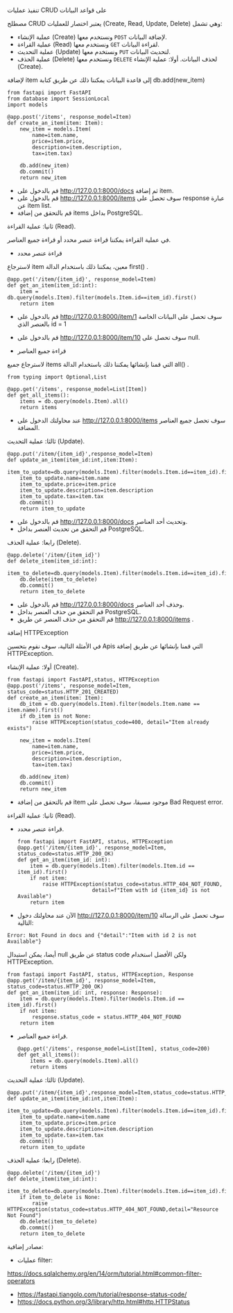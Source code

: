 
تنفيذ عمليات CRUD على قواعد البيانات

مصطلح CRUD يعتبر اختصار للعمليات (Create, Read, Update, Delete) وهي تشمل:

- عملية الإنشاء (Create) ونستخدم معها `POST` لإضافة البيانات.
- عملية القراءة (Read) ونستخدم معها `GET` لقراءة البيانات.
- عملية التحديث (Update) ونستخدم معها `PUT` لتحديث البيانات.
- عملية الحذف (Delete) ونستخدم معها `DELETE` لحذف البيانات.
أولا: عملية الإنشاء (Create).

لإضافة item إلى قاعدة البيانات يمكننا ذلك عن طريق كتابة db.add(new_item)

    from fastapi import FastAPI
    from database import SessionLocal
    import models
    
    @app.post('/items', response_model=Item)
    def create_an_item(item: Item):
        new_item = models.Item(
            name=item.name,
            price=item.price,
            description=item.description,
            tax=item.tax)
    
        db.add(new_item)
        db.commit()
        return new_item
- قم بالدخول على http://127.0.0.1:8000/docs ثم إضافة item.
- قم بالدخول على http://127.0.0.1:8000/items سوف تحصل على response عبارة عن item list.
- قم بالتحقق من إضافة items بداخل PostgreSQL.


ثانيا: عملية القراءة (Read).

في عملية القراءة يمكننا قراءة عنصر محدد أو قراءة جميع العناصر.


- قراءة عنصر محدد

لاسترجاع item معين، يمكننا ذلك باستخدام الدالة first() .

    @app.get('/item/{item_id}', response_model=Item)
    def get_an_item(item_id:int):
        item = db.query(models.Item).filter(models.Item.id==item_id).first()
        return item
- قم بالدخول على http://127.0.0.1:8000/item/1 سوف تحصل على البيانات الخاصة بالعنصر الذي id = 1
- قم بالدخول على http://127.0.0.1:8000/item/10 سوف تحصل على null.


- قراءة جميع العناصر 

لاسترجاع جميع items التي قمنا بإنشائها يمكننا ذلك باستخدام الدالة all() .

    from typing import Optional,List
    
    @app.get('/items', response_model=List[Item])
    def get_all_items():
        items = db.query(models.Item).all()
        return items
- عند محاولتك الدخول على http://127.0.0.1:8000/items سوف تحصل جميع العناصر المضافة.


ثالثا: عملية التحديث (Update).
    
    
    @app.put('/item/{item_id}',response_model=Item)
    def update_an_item(item_id:int,item:Item):
        item_to_update=db.query(models.Item).filter(models.Item.id==item_id).first()
        item_to_update.name=item.name
        item_to_update.price=item.price
        item_to_update.description=item.description
        item_to_update.tax=item.tax
        db.commit()
        return item_to_update
- قم بالدخول على http://127.0.0.1:8000/docs وتحديث أحد العناصر.
- قم التحقق من تحديث العنصر بداخل PostgreSQL. 


رابعا: عملية الحذف (Delete).
    
    
    @app.delete('/item/{item_id}')
    def delete_item(item_id:int):
        item_to_delete=db.query(models.Item).filter(models.Item.id==item_id).first()
        db.delete(item_to_delete)
        db.commit()
        return item_to_delete
- قم بالدخول على http://127.0.0.1:8000/docs وحذف أحد العناصر.
- قم التحقق من حذف العنصر بداخل PostgreSQL. 
- قم التحقق من حذف العنصر عن طريق http://127.0.0.1:8000/items .



إضافة HTTPException

في الأمثلة التالية، سوف نقوم بتحسين Apis التي قمنا بإنشائها عن طريق إضافة HTTPException.

أولا: عملية الإنشاء (Create).
    
    
    from fastapi import FastAPI,status, HTTPException
    @app.post('/items', response_model=Item, status_code=status.HTTP_201_CREATED)
    def create_an_item(item: Item):
        db_item = db.query(models.Item).filter(models.Item.name == item.name).first()
        if db_item is not None:
            raise HTTPException(status_code=400, detail="Item already exists")
    
        new_item = models.Item(
            name=item.name,
            price=item.price,
            description=item.description,
            tax=item.tax)
    
        db.add(new_item)
        db.commit()
        return new_item
- قم بالتحقق من إضافة item موجود مسبقا، سوف تحصل على Bad Request error.


ثانيا: عملية القراءة (Read).


- قراءة عنصر محدد.
    
    
    ```
    from fastapi import FastAPI, status, HTTPException
    @app.get('/item/{item_id}', response_model=Item, status_code=status.HTTP_200_OK)
    def get_an_item(item_id: int):
        item = db.query(models.Item).filter(models.Item.id == item_id).first()
        if not item:
            raise HTTPException(status_code=status.HTTP_404_NOT_FOUND,
                            detail=f"Item with id {item_id} is not Available")
        return item
     ```
        
        
- الآن عند محاولتك دخول http://127.0.0.1:8000/item/10 سوف تحصل على الرسالة التالية: 

`Error: Not Found in docs and {"detail":"Item with id 2 is not Available"}`


أيضا، يمكن استبدال null عن طريق status code ولكن الأفضل استخدام HTTPException.

    
    from fastapi import FastAPI, status, HTTPException, Response
    @app.get('/item/{item_id}', response_model=Item, status_code=status.HTTP_200_OK)
    def get_an_item(item_id: int, response: Response):
        item = db.query(models.Item).filter(models.Item.id == item_id).first()
        if not item:
            response.status_code = status.HTTP_404_NOT_FOUND
        return item




- قراءة جميع العناصر.
    
   
    ```
    @app.get('/items', response_model=List[Item], status_code=200)
    def get_all_items():
        items = db.query(models.Item).all()
        return items
    ```
        
        


ثالثا: عملية التحديث (Update).
    
    
    @app.put('/item/{item_id}',response_model=Item,status_code=status.HTTP_200_OK)
    def update_an_item(item_id:int,item:Item):
        item_to_update=db.query(models.Item).filter(models.Item.id==item_id).first()
        item_to_update.name=item.name
        item_to_update.price=item.price
        item_to_update.description=item.description
        item_to_update.tax=item.tax
        db.commit()
        return item_to_update
        


رابعا: عملية الحذف (Delete).
    
    @app.delete('/item/{item_id}')
    def delete_item(item_id:int):
        item_to_delete=db.query(models.Item).filter(models.Item.id==item_id).first()
        if item_to_delete is None:
            raise HTTPException(status_code=status.HTTP_404_NOT_FOUND,detail="Resource Not Found")
        db.delete(item_to_delete)
        db.commit()
        return item_to_delete


مصادر إضافية:
- عمليات filter: 

https://docs.sqlalchemy.org/en/14/orm/tutorial.html#common-filter-operators

- https://fastapi.tiangolo.com/tutorial/response-status-code/
- https://docs.python.org/3/library/http.html#http.HTTPStatus
